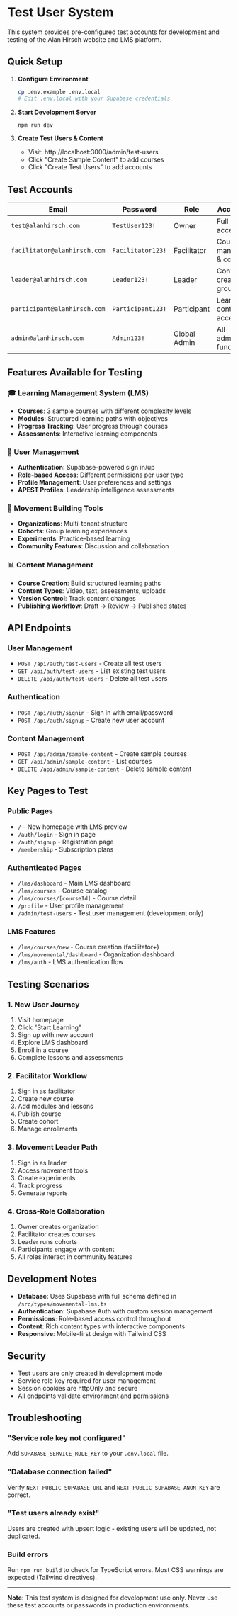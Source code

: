 # Test User System

This system provides pre-configured test accounts for development and testing of the Alan Hirsch website and LMS platform.

## Quick Setup

1. **Configure Environment**
   ```bash
   cp .env.example .env.local
   # Edit .env.local with your Supabase credentials
   ```

2. **Start Development Server**
   ```bash
   npm run dev
   ```

3. **Create Test Users & Content**
   - Visit: http://localhost:3000/admin/test-users
   - Click "Create Sample Content" to add courses
   - Click "Create Test Users" to add accounts

## Test Accounts

| Email | Password | Role | Access Level |
|-------|----------|------|--------------|
| `test@alanhirsch.com` | `TestUser123!` | Owner | Full platform access |
| `facilitator@alanhirsch.com` | `Facilitator123!` | Facilitator | Course management & cohorts |
| `leader@alanhirsch.com` | `Leader123!` | Leader | Content creation & groups |
| `participant@alanhirsch.com` | `Participant123!` | Participant | Learning content access |
| `admin@alanhirsch.com` | `Admin123!` | Global Admin | All administrative functions |

## Features Available for Testing

### 🎓 Learning Management System (LMS)
- **Courses**: 3 sample courses with different complexity levels
- **Modules**: Structured learning paths with objectives
- **Progress Tracking**: User progress through courses
- **Assessments**: Interactive learning components

### 👥 User Management
- **Authentication**: Supabase-powered sign in/up
- **Role-based Access**: Different permissions per user type
- **Profile Management**: User preferences and settings
- **APEST Profiles**: Leadership intelligence assessments

### 🚀 Movement Building Tools
- **Organizations**: Multi-tenant structure
- **Cohorts**: Group learning experiences
- **Experiments**: Practice-based learning
- **Community Features**: Discussion and collaboration

### 📊 Content Management
- **Course Creation**: Build structured learning paths
- **Content Types**: Video, text, assessments, uploads
- **Version Control**: Track content changes
- **Publishing Workflow**: Draft → Review → Published states

## API Endpoints

### User Management
- `POST /api/auth/test-users` - Create all test users
- `GET /api/auth/test-users` - List existing test users
- `DELETE /api/auth/test-users` - Delete all test users

### Authentication
- `POST /api/auth/signin` - Sign in with email/password
- `POST /api/auth/signup` - Create new user account

### Content Management
- `POST /api/admin/sample-content` - Create sample courses
- `GET /api/admin/sample-content` - List courses
- `DELETE /api/admin/sample-content` - Delete sample content

## Key Pages to Test

### Public Pages
- `/` - New homepage with LMS preview
- `/auth/login` - Sign in page
- `/auth/signup` - Registration page
- `/membership` - Subscription plans

### Authenticated Pages
- `/lms/dashboard` - Main LMS dashboard
- `/lms/courses` - Course catalog
- `/lms/courses/[courseId]` - Course detail
- `/profile` - User profile management
- `/admin/test-users` - Test user management (development only)

### LMS Features
- `/lms/courses/new` - Course creation (facilitator+)
- `/lms/movemental/dashboard` - Organization dashboard
- `/lms/auth` - LMS authentication flow

## Testing Scenarios

### 1. New User Journey
1. Visit homepage
2. Click "Start Learning" 
3. Sign up with new account
4. Explore LMS dashboard
5. Enroll in a course
6. Complete lessons and assessments

### 2. Facilitator Workflow
1. Sign in as facilitator
2. Create new course
3. Add modules and lessons
4. Publish course
5. Create cohort
6. Manage enrollments

### 3. Movement Leader Path
1. Sign in as leader
2. Access movement tools
3. Create experiments
4. Track progress
5. Generate reports

### 4. Cross-Role Collaboration
1. Owner creates organization
2. Facilitator creates courses
3. Leader runs cohorts
4. Participants engage with content
5. All roles interact in community features

## Development Notes

- **Database**: Uses Supabase with full schema defined in `/src/types/movemental-lms.ts`
- **Authentication**: Supabase Auth with custom session management
- **Permissions**: Role-based access control throughout
- **Content**: Rich content types with interactive components
- **Responsive**: Mobile-first design with Tailwind CSS

## Security

- Test users are only created in development mode
- Service role key required for user management
- Session cookies are httpOnly and secure
- All endpoints validate environment and permissions

## Troubleshooting

### "Service role key not configured"
Add `SUPABASE_SERVICE_ROLE_KEY` to your `.env.local` file.

### "Database connection failed"
Verify `NEXT_PUBLIC_SUPABASE_URL` and `NEXT_PUBLIC_SUPABASE_ANON_KEY` are correct.

### "Test users already exist"
Users are created with upsert logic - existing users will be updated, not duplicated.

### Build errors
Run `npm run build` to check for TypeScript errors. Most CSS warnings are expected (Tailwind directives).

---

**Note**: This test system is designed for development use only. Never use these test accounts or passwords in production environments.

